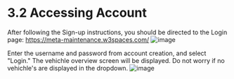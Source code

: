 # 3.2 Accessing Account

After following the Sign-up instructions, you should be directed to the Login page: https://meta-maintenance.w3spaces.com/
![image](https://user-images.githubusercontent.com/112486258/212972036-c854fe65-7638-4d4e-8dab-12043c5674ae.png)

Enter the username and password from account creation, and select "Login." The vehichle overview screen will be displayed. Do not worry if no vehichle's are displayed in the dropdown.
![image](https://user-images.githubusercontent.com/112486258/212972546-30cd0720-5e8b-4112-903a-542784f44041.png)
